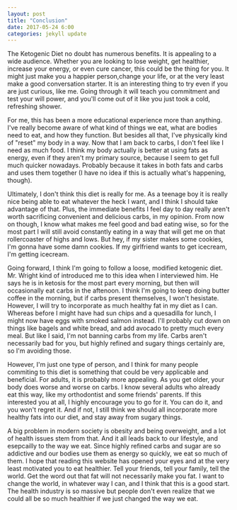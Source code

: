 ```yaml
---
layout: post
title: "Conclusion"
date: 2017-05-24 6:00
categories: jekyll update
---
```

The Ketogenic Diet no doubt has numerous benefits. It is appealing to a wide audience. Whether you are looking to lose weight, get healthier, increase your energy, or even cure cancer, this could be the thing for you. It might just make you a happier person,change your life, or at the very least make a good conversation starter. It is an interesting thing to try even if you are just curious, like me. Going through it will teach you commitment and test your will power, and you'll come out of it like you just took a cold, refreshing shower.

For me, this has been a more educational experience more than anything. I've really become aware of what kind of things we eat, what are bodies need to eat, and how they function. But besides all that, I've physically kind of "reset" my body in a way. Now that I am back to carbs, I don't feel like I need as much food. I think my body actually is better at using fats as energy, even if they aren't my primary source, because I seem to get full much quicker nowadays. Probably because it takes in both fats and carbs and uses them together (I have no idea if this is actually what's happening, though).

Ultimately, I don't think this diet is really for me. As a teenage boy it is really nice being able to eat whatever the heck I want, and I think I should take advantage of that. Plus, the immediate benefits I feel day to day really aren't worth sacrificing convenient and delicious carbs, in my opinion. From now on though, I know what makes me feel good and bad eating wise, so for the most part I will still avoid constantly eating in a way that will get me on that rollercoaster of highs and lows. But hey, if my sister makes some cookies, I'm gonna have some damn cookies. If my girlfriend wants to get icecream, I'm getting icecream.

Going forward, I think I'm going to follow a loose, modified ketogenic diet. Mr. Wright kind of introduced me to this idea when I interviewed him. He says he is in ketosis for the most part every morning, but then will occasionally eat carbs in the aftenoon. I think I'm going to keep doing butter coffee in the morning, but if carbs present themselves, I won't  hesistate. However, I will try to incorporate as much healthy fat in my diet as I can. Whereas before I might have had sun chips and a quesadilla for lunch, I might now have eggs with smoked salmon instead. I'll probably cut down on things like bagels and white bread, and add avocado to pretty much every meal. But like I said, I'm not banning carbs from my life. Carbs aren't necessarily bad for you, but highly refined and sugary things certainly are, so I'm avoiding those.

However, I'm just one type of person, and I think for many people commiting to this diet is something that could be very applicable and beneficial. For adults, it is probably more appealing. As you get older, your body does worse and worse on carbs. I know several adults who already eat this way, like my orthodontist and some friends' parents. If this interested you at all, I highly encourage you to go for it. You can do it, and you won't regret it. And if not, I still think we should all incorporate more healthy fats into our diet, and stay away from sugary things.

A big problem in modern society is obesity and being overweight, and a lot of health issues stem from that. And it all leads back to our lifestyle, and esepcailly to the way we eat. Since highly refined carbs and sugar are so addictive and our bodies use them as energy so quickly, we eat so much of them. I hope that reading this website has opened your eyes and at the very least motivated you to eat healthier. Tell your friends, tell your family, tell the world. Get the word out that fat will not necessarily make you fat. I want to change the world, in whatever way I can, and I think that this is a good start. The health industry is so massive but people don't even realize that we could all be so much healthier if we just changed the way we eat. 
